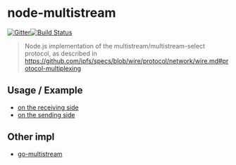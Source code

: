 node-multistream
================

[![Gitter](https://badges.gitter.im/Join%20Chat.svg)](https://gitter.im/ipfs/ipfs?utm_source=badge&utm_medium=badge&utm_campaign=pr-badge)[![Build Status](https://travis-ci.org/diasdavid/node-multistream.svg)](https://travis-ci.org/diasdavid/node-multistream)

> Node.js implementation of the multistream/multistream-select protocol, as described in https://github.com/ipfs/specs/blob/wire/protocol/network/wire.md#protocol-multiplexing

## Usage / Example

- [on the receiving side](/examples/tcp-s.js)
- [on the sending side](/examples/tcp-c.js)

## Other impl

- [go-multistream](https://github.com/whyrusleeping/go-multistream)
